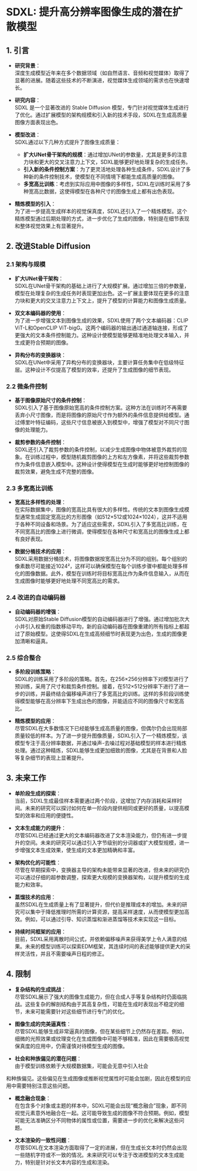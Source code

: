 # SDXL: 提升高分辨率图像生成的潜在扩散模型

## 1. 引言  
- **研究背景**：  
  深度生成模型近年来在多个数据领域（如自然语言、音频和视觉媒体）取得了显著的进展。随着这些技术的不断演进，视觉媒体生成领域的需求也在快速增长。

- **研究内容**：  
  SDXL 是一个显著改进的 Stable Diffusion 模型，专门针对视觉媒体生成进行了优化。通过扩展模型的架构规模和引入新的技术手段，SDXL在生成高质量图像方面表现出色。

- **模型改进**：  
  SDXL通过以下几种方式提升了图像生成质量：
  - **扩大UNet骨干架构的规模**：通过增加UNet的参数量，尤其是更多的注意力块和更大的交叉注意力上下文，SDXL能够更好地处理复杂的生成任务。
  - **引入新的条件控制方案**：为了更灵活地处理各种生成条件，SDXL设计了多种新的条件控制技术，使模型在不同情境下都能生成高质量的图像。
  - **多宽高比训练**：考虑到实际应用中图像的多样性，SDXL在训练时采用了多种宽高比数据，这使得模型在各种尺寸的图像生成上都有出色表现。

- **精炼模型的引入**：  
  为了进一步提高生成样本的视觉保真度，SDXL还引入了一个精炼模型。这个精炼模型通过后期处理的方式，进一步优化了生成的图像，特别是在细节表现和整体视觉效果上有显著提升。

## 2. 改进Stable Diffusion

### 2.1 架构与规模
- **扩大UNet骨干架构**：  
  SDXL在UNet骨干架构的基础上进行了大规模扩展。通过增加三倍的参数量，模型在处理复杂的生成任务时表现更加出色。这一扩展主要体现在更多的注意力块和更大的交叉注意力上下文上，提升了模型的计算能力和图像生成质量。

- **双文本编码器的使用**：  
  为了进一步增强文本到图像生成的效果，SDXL使用了两个文本编码器：CLIP ViT-L和OpenCLIP ViT-bigG。这两个编码器的输出通过通道轴连接，形成了更强大的文本条件控制能力。这种设计使模型能够更精准地处理文本输入，并生成更符合预期的图像。

- **异构分布的变换器块**：  
  SDXL在UNet中采用了异构分布的变换器块，主要计算任务集中在低级特征层。这种设计不仅提高了模型的效率，还提升了生成图像的细节表现。

### 2.2 微条件控制
- **基于图像原始尺寸的条件控制**：  
  SDXL引入了基于图像原始宽高的条件控制方案。这种方法在训练时不再需要丢弃小尺寸图像，而是将图像的原始尺寸作为额外的条件信息提供给模型。通过傅里叶特征编码，这些尺寸信息被嵌入到模型中，增强了模型对不同尺寸图像的处理能力。

- **裁剪参数的条件控制**：  
  SDXL还引入了裁剪参数的条件控制，以减少生成图像中物体被意外裁剪的现象。在训练过程中，模型随机裁剪图像的上方和左方像素，并将这些裁剪参数作为条件信息嵌入模型中。这种设计使得模型在生成时能够更好地控制图像的裁剪效果，避免生成不完整的图像。

### 2.3 多宽高比训练
- **宽高比多样性的处理**：  
  在实际数据集中，图像的宽高比具有很大的多样性。传统的文本到图像生成模型通常生成固定宽高比的方形图像（如512×512或1024×1024），这并不适用于各种不同设备和场景。为了适应这些需求，SDXL引入了多宽高比训练，在不同宽高比的图像上进行微调，使得模型在各种尺寸和宽高比的图像生成上都有良好表现。

- **数据分桶技术的应用**：  
  SDXL采用数据分桶技术，将图像数据按宽高比分为不同的组别。每个组别的像素数尽可能接近1024²，这样可以确保模型在每个训练步骤中都能处理多样化的图像数据。此外，模型在训练时将目标宽高比作为条件信息输入，从而在生成图像时能够更好地处理不同宽高比的需求。

### 2.4 改进的自动编码器
- **自动编码器的增强**：  
  SDXL对原始Stable Diffusion模型的自动编码器进行了增强。通过增加批次大小并引入权重的指数移动平均，新的自动编码器在图像重建的所有指标上都超过了原始模型。这使得SDXL在生成高频细节时表现更为出色，生成的图像更加清晰和逼真。

### 2.5 综合整合
- **多阶段训练策略**：  
  SDXL的训练采用了多阶段的策略。首先，在256×256分辨率下对模型进行了预训练，采用了尺寸和裁剪条件控制。接着，在512×512分辨率下进行了进一步的训练，并最终结合偏移噪声进行了多宽高比的训练。这样的多阶段训练使得模型能够在高分辨率下生成出色的图像，并能适应不同的图像尺寸和宽高比。

- **精炼模型的应用**：  
  尽管SDXL在大多数情况下已经能够生成高质量的图像，但偶尔仍会出现局部质量较低的样本。为了进一步提升图像质量，SDXL引入了一个精炼模型，该模型专注于高分辨率数据，并通过噪声-去噪过程对基础模型的样本进行精炼处理。通过这种精炼，SDXL能够生成更加细致的图像，尤其是在背景和人脸等复杂细节的表现上显著提升。

## 3. 未来工作
- **单阶段生成的探索**：  
  当前，SDXL生成最佳样本需要通过两个阶段，这增加了内存消耗和采样时间。未来的研究可以探讨如何在单一阶段内提供相同或更好的质量，以提高模型的效率和应用的便捷性。

- **文本生成能力的提升**：  
  尽管SDXL已经通过更大的文本编码器改进了文本渲染能力，但仍有进一步提升的空间。未来的研究可以通过引入字节级别的分词器或扩大模型规模，进一步增强文本生成效果，使生成的文本更加精确和丰富。

- **架构优化的可能性**：  
  尽管在早期探索中，变换器主导的架构未能带来显著的改进，但未来的研究仍可以通过仔细的超参数调整，探索更大规模的变换器架构，以提升模型的生成能力和效率。

- **蒸馏技术的应用**：  
  虽然SDXL在生成质量上有了显著提升，但代价是推理成本的增加。未来的研究可以集中于降低推理时所需的计算资源，提高采样速度，从而使模型更加高效。例如，可以通过引导、知识蒸馏和渐进蒸馏等技术来实现这一目标。

- **持续时间框架的应用**：  
  目前，SDXL采用离散时间公式，并依赖偏移噪声来获得美学上令人满意的结果。未来的模型训练可以探索EDM框架，其连续时间的表述能够提供更大的采样灵活性，并且不需要噪声日程的修正。

## 4. 限制
- **复杂结构的生成挑战**：  
  尽管SDXL展示了强大的图像生成能力，但在合成人手等复杂结构时仍面临挑战。这些复杂的解剖结构由于其高复杂性，可能在生成时表现出不稳定的细节，未来可能需要针对这些细节进行专门的优化。

- **图像生成的完美逼真性**：  
  尽管SDXL能够生成非常逼真的图像，但在某些细节上仍然存在差距。例如，细微的光照效果或纹理变化在生成图像中可能不够精准，因此在需要极高视觉保真度的应用中，仍需谨慎对待模型生成的图像。

- **社会和种族偏见的潜在问题**：  
  由于模型训练依赖于大规模数据集，可能会无意中引入社会

和种族偏见。这些偏见在生成图像或推断视觉属性时可能会加剧，因此在模型的应用中需要特别注意这些问题。

- **概念融合现象**：  
  在包含多个对象或主题的样本中，SDXL可能会出现“概念融合”现象，即不同视觉元素意外地融合在一起。这可能导致生成的图像不符合预期。例如，模型可能无法准确区分不同物体的属性或位置，需要进一步的优化来解决这些问题。

- **文本渲染的一致性问题**：  
  尽管SDXL在文本渲染方面取得了一定的进展，但在生成长文本时仍然会出现一些随机字符或不一致的情况。未来研究可以专注于改进模型的文本生成能力，特别是针对长文本内容的生成和渲染。
